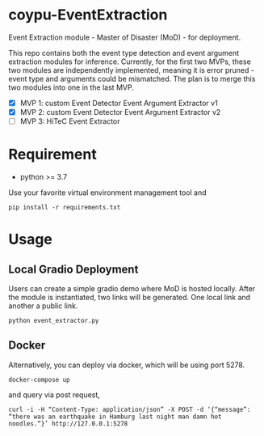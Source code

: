 # coypu-EventExtraction
Event Extraction module - Master of Disaster (MoD) - for deployment.

This repo contains both the event type detection and event argument extraction modules for inference. Currently, for the first two MVPs, these two modules are independently implemented, meaning it is error pruned - event type and arguments could be mismatched. 
The plan is to merge this two modules into one in the last MVP.

- [x] MVP 1: custom Event Detector Event Argument Extractor v1
- [x] MVP 2: custom Event Detector Event Argument Extractor v2
- [ ] MVP 3: HiTeC Event Extractor

# Requirement
- python >= 3.7

Use your favorite virtual environment management tool and 
```
pip install -r requirements.txt
```

# Usage

## Local Gradio Deployment
Users can create a simple gradio demo where MoD is hosted locally. After the module is instantiated, two links will be generated.
One local link and another a public link. 
```
python event_extractor.py 
```

## Docker
Alternatively, you can deploy via docker, which will be using port 5278. 
```
docker-compose up
```

and query via post request,
```
curl -i -H “Content-Type: application/json” -X POST -d ‘{“message”: “there was an earthquake in Hamburg last night man damn hot noodles.“}’ http://127.0.0.1:5278
```
